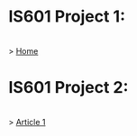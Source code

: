<h1>IS601 Project 1:</h1><br>>
<a href="http://history-ms426.eastus.azurecontainer.io/index.html">Home</a><br>

<h1>IS601 Project 2:</h1><br>>
<a href="http://history-ms426.eastus.azurecontainer.io/article_1.html">Article 1</a><br>
